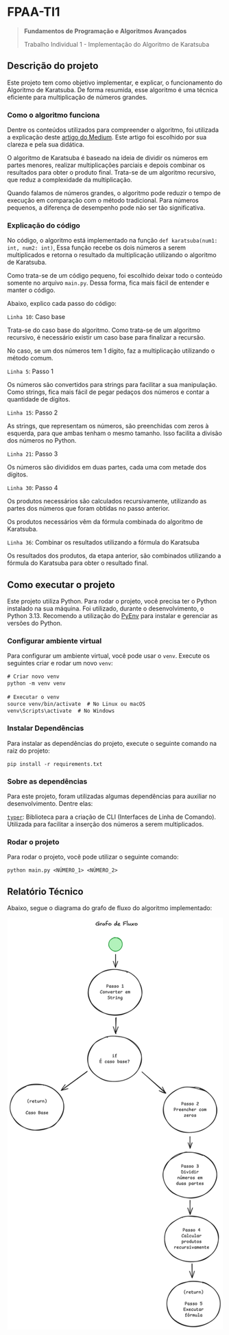 # FPAA-TI1

> **Fundamentos de Programação e Algoritmos Avançados**
> 
> Trabalho Individual 1 - Implementação do Algoritmo de Karatsuba


## Descrição do projeto

Este projeto tem como objetivo implementar, e explicar, o
funcionamento do Algoritmo de Karatsuba. De forma resumida, esse
algoritmo é uma técnica eficiente para multiplicação de números
grandes.

### Como o algoritmo funciona

Dentre os conteúdos utilizados para compreender o algoritmo, foi
utilizada a explicação deste [artigo do Medium](https://medium.com/@sachinkg12/karatsuba-multiplication-algorithm-f60c4abe5779).
Este artigo foi escolhido por sua clareza e pela sua didática.

O algoritmo de Karatsuba é baseado na ideia de dividir os números
em partes menores, realizar multiplicações parciais e depois
combinar os resultados para obter o produto final. Trata-se de um
algoritmo recursivo, que reduz a complexidade da multiplicação.

Quando falamos de números grandes, o algoritmo pode reduzir o tempo
de execução em comparação com o método tradicional. Para números
pequenos, a diferença de desempenho pode não ser tão significativa.

### Explicação do código

No código, o algoritmo está implementado na função `def karatsuba(num1: int, num2: int)`,
Essa função recebe os dois números a serem multiplicados e retorna
o resultado da multiplicação utilizando o algoritmo de Karatsuba.

Como trata-se de um código pequeno, foi escolhido deixar todo o
conteúdo somente no arquivo `main.py`. Dessa forma, fica mais fácil
de entender e manter o código.

Abaixo, explico cada passo do código:

`Linha 10`: Caso base

Trata-se do caso base do algoritmo. Como trata-se de um algoritmo
recursivo, é necessário existir um caso base para finalizar a
recursão.

No caso, se um dos números tem 1 dígito, faz a multiplicação
utilizando o método comum.

`Linha 5`: Passo 1

Os números são convertidos para strings para facilitar a sua manipulação.
Como strings, fica mais fácil de pegar pedaços dos números e
contar a quantidade de dígitos.

`Linha 15`: Passo 2

As strings, que representam os números, são preenchidas com zeros
à esquerda, para que ambas tenham o mesmo tamanho. Isso facilita
a divisão dos números no Python.

`Linha 21`: Passo 3

Os números são divididos em duas partes, cada uma com metade dos dígitos.

`Linha 30`: Passo 4

Os produtos necessários são calculados recursivamente, utilizando as
partes dos números que foram obtidas no passo anterior.

Os produtos necessários vêm da fórmula combinada do algoritmo de Karatsuba.

`Linha 36`: Combinar os resultados utilizando a fórmula do Karatsuba

Os resultados dos produtos, da etapa anterior, são combinados
utilizando a fórmula do Karatsuba para obter o resultado final.



## Como executar o projeto

Este projeto utiliza Python. Para rodar o projeto, você precisa ter
o Python instalado na sua máquina. Foi utilizado, durante o
desenvolvimento, o Python 3.13. Recomendo a utilização do
[PyEnv](https://github.com/pyenv/pyenv) para instalar e gerenciar as
versões do Python.

### Configurar ambiente virtual

Para configurar um ambiente virtual, você pode usar o `venv`.
Execute os seguintes criar e rodar um novo `venv`:

```
# Criar novo venv
python -m venv venv

# Executar o venv
source venv/bin/activate  # No Linux ou macOS
venv\Scripts\activate  # No Windows
```

### Instalar Dependências

Para instalar as dependências do projeto, execute o seguinte
comando na raiz do projeto:

```
pip install -r requirements.txt
```

### Sobre as dependências

Para este projeto, foram utilizadas algumas dependências para
auxiliar no desenvolvimento. Dentre elas:

[`typer`](https://typer.tiangolo.com/): Biblioteca para a criação
de CLI (Interfaces de Linha de Comando). Utilizada para facilitar
a inserção dos números a serem multiplicados.


### Rodar o projeto

Para rodar o projeto, você pode utilizar o seguinte comando:

```
python main.py <NÚMERO_1> <NÚMERO_2>
```



## Relatório Técnico

Abaixo, segue o diagrama do grafo de fluxo do algoritmo
implementado:

![Grafo de Fluxo](/assets/grafo_fluxo.png)
